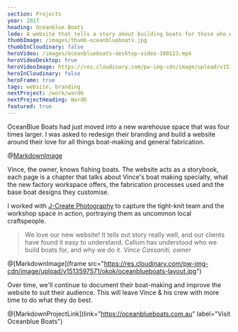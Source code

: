 ```yaml
---
section: Projects
year: 2017
heading: Oceanblue Boats
lede: A website that tells a story about building boats for those who wish to get away.
thumbImage: /images/thumb-oceanblueboats.jpg
thumbInCloudinary: false
heroVideo: /images/oceanblueboats-desktop-video-180123.mp4
heroVideoDesktop: true
heroVideoImage: https://res.cloudinary.com/pw-img-cdn/image/upload/v1513597864/okok/oceanblueboats-video-poster.jpg
heroInCloudinary: false
heroFrame: true
tags: website, branding
nextProject: /work/ward6
nextProjectHeading: Ward6
featured: true
---
```


OceanBlue Boats had just moved into a new warehouse space that was four times larger. I
was asked to redesign their branding and build a website around their love for all
things boat-making and general fabrication.

@[MarkdownImage](src="/images/oceanblueboats-mobile-screens-1.png")

<!-- @[MarkdownMovie](large src="/images/oceanblueboats-desktop-video.mp4") -->

Vince, the owner, knows fishing boats. The website acts as a storybook, each page is a
chapter that talks about Vince's boat making specialty, what the new factory workspace offers, the fabrication processes used and the base boat designs they customise.

I worked with [J-Create Photography](http://j-create.com.au/) to capture the tight-knit team and the workshop space in action, portraying them as uncommon local craftspeople.

> We love our new website! It tells out story really well, and our clients have found it easy to understand. Callum has understood who we build boats for, and why we do it. _Vince Cassaniti, owner_

@[MarkdownImage](frame src="https://res.cloudinary.com/pw-img-cdn/image/upload/v1513597571/okok/oceanblueboats-layout.jpg")

Over time, we'll continue to document their boat-making and improve the website to suit their audience. This will leave Vince & his crew with more time to do what they do best.

<!-- @[MarkdownNote](note="Frontend development done in collaboration with <a href='https://github.com/BarryPH'> Barry Phillip Hall.</a>") -->

@[MarkdownProjectLink](link="https://oceanblueboats.com.au" label="Visit Oceanblue Boats")
